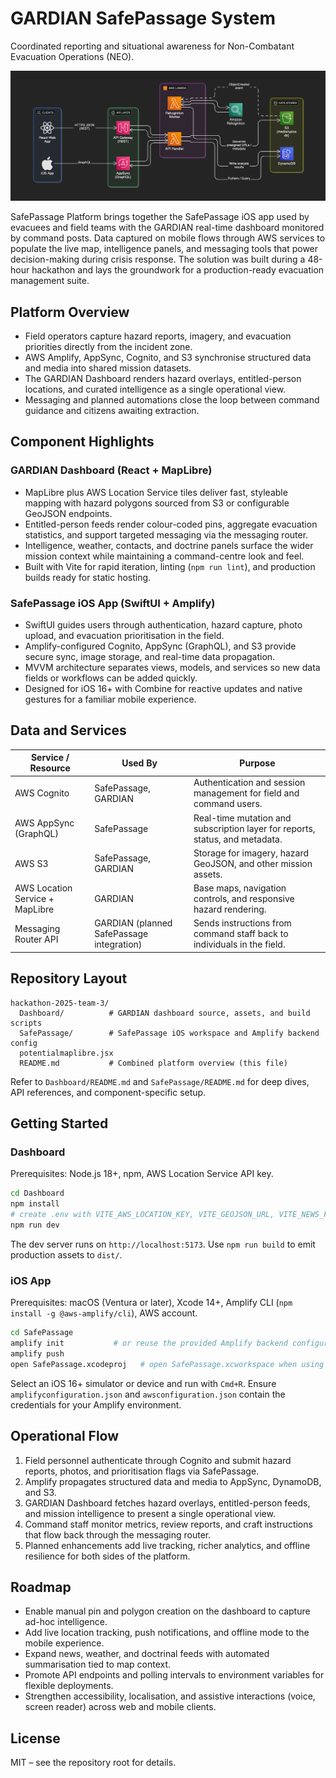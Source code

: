 # GARDIAN SafePassage System

Coordinated reporting and situational awareness for Non-Combatant Evacuation Operations (NEO).

![GARDIAN Dashboard Overview](Dashboard/image-1.png)

SafePassage Platform brings together the SafePassage iOS app used by evacuees and field teams with the GARDIAN real-time dashboard monitored by command posts. Data captured on mobile flows through AWS services to populate the live map, intelligence panels, and messaging tools that power decision-making during crisis response. The solution was built during a 48-hour hackathon and lays the groundwork for a production-ready evacuation management suite.

## Platform Overview
- Field operators capture hazard reports, imagery, and evacuation priorities directly from the incident zone.
- AWS Amplify, AppSync, Cognito, and S3 synchronise structured data and media into shared mission datasets.
- The GARDIAN Dashboard renders hazard overlays, entitled-person locations, and curated intelligence as a single operational view.
- Messaging and planned automations close the loop between command guidance and citizens awaiting extraction.

## Component Highlights

### GARDIAN Dashboard (React + MapLibre)
- MapLibre plus AWS Location Service tiles deliver fast, styleable mapping with hazard polygons sourced from S3 or configurable GeoJSON endpoints.
- Entitled-person feeds render colour-coded pins, aggregate evacuation statistics, and support targeted messaging via the messaging router.
- Intelligence, weather, contacts, and doctrine panels surface the wider mission context while maintaining a command-centre look and feel.
- Built with Vite for rapid iteration, linting (`npm run lint`), and production builds ready for static hosting.

### SafePassage iOS App (SwiftUI + Amplify)
- SwiftUI guides users through authentication, hazard capture, photo upload, and evacuation prioritisation in the field.
- Amplify-configured Cognito, AppSync (GraphQL), and S3 provide secure sync, image storage, and real-time data propagation.
- MVVM architecture separates views, models, and services so new data fields or workflows can be added quickly.
- Designed for iOS 16+ with Combine for reactive updates and native gestures for a familiar mobile experience.

## Data and Services

| Service / Resource | Used By | Purpose |
| --- | --- | --- |
| AWS Cognito | SafePassage, GARDIAN | Authentication and session management for field and command users. |
| AWS AppSync (GraphQL) | SafePassage | Real-time mutation and subscription layer for reports, status, and metadata. |
| AWS S3 | SafePassage, GARDIAN | Storage for imagery, hazard GeoJSON, and other mission assets. |
| AWS Location Service + MapLibre | GARDIAN | Base maps, navigation controls, and responsive hazard rendering. |
| Messaging Router API | GARDIAN (planned SafePassage integration) | Sends instructions from command staff back to individuals in the field. |

## Repository Layout

```text
hackathon-2025-team-3/
  Dashboard/          # GARDIAN dashboard source, assets, and build scripts
  SafePassage/        # SafePassage iOS workspace and Amplify backend config
  potentialmaplibre.jsx
  README.md           # Combined platform overview (this file)
```

Refer to `Dashboard/README.md` and `SafePassage/README.md` for deep dives, API references, and component-specific setup.

## Getting Started

### Dashboard

Prerequisites: Node.js 18+, npm, AWS Location Service API key.

```bash
cd Dashboard
npm install
# create .env with VITE_AWS_LOCATION_KEY, VITE_GEOJSON_URL, VITE_NEWS_FEED_URL
npm run dev
```

The dev server runs on `http://localhost:5173`. Use `npm run build` to emit production assets to `dist/`.

### iOS App

Prerequisites: macOS (Ventura or later), Xcode 14+, Amplify CLI (`npm install -g @aws-amplify/cli`), AWS account.

```bash
cd SafePassage
amplify init           # or reuse the provided Amplify backend configuration
amplify push
open SafePassage.xcodeproj   # open SafePassage.xcworkspace when using CocoaPods
```

Select an iOS 16+ simulator or device and run with `Cmd+R`. Ensure `amplifyconfiguration.json` and `awsconfiguration.json` contain the credentials for your Amplify environment.

## Operational Flow

1. Field personnel authenticate through Cognito and submit hazard reports, photos, and prioritisation flags via SafePassage.
2. Amplify propagates structured data and media to AppSync, DynamoDB, and S3.
3. GARDIAN Dashboard fetches hazard overlays, entitled-person feeds, and mission intelligence to present a single operational view.
4. Command staff monitor metrics, review reports, and craft instructions that flow back through the messaging router.
5. Planned enhancements add live tracking, richer analytics, and offline resilience for both sides of the platform.

## Roadmap

- Enable manual pin and polygon creation on the dashboard to capture ad-hoc intelligence.
- Add live location tracking, push notifications, and offline mode to the mobile experience.
- Expand news, weather, and doctrinal feeds with automated summarisation tied to map context.
- Promote API endpoints and polling intervals to environment variables for flexible deployments.
- Strengthen accessibility, localisation, and assistive interactions (voice, screen reader) across web and mobile clients.

## License

MIT – see the repository root for details.

